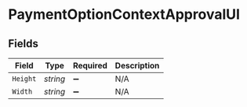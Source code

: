 # PaymentOptionContextApprovalUI


## Fields

| Field              | Type               | Required           | Description        |
| ------------------ | ------------------ | ------------------ | ------------------ |
| `Height`           | *string*           | :heavy_minus_sign: | N/A                |
| `Width`            | *string*           | :heavy_minus_sign: | N/A                |